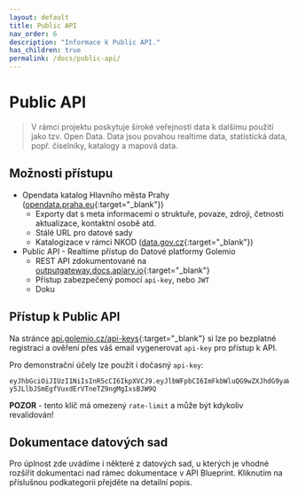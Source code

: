 ```yaml
---
layout: default
title: Public API
nav_order: 6
description: "Informace k Public API."
has_children: true
permalink: /docs/public-api/
---
```


# Public API

> V rámci projektu poskytuje široké veřejnosti data k dalšímu použití jako tzv. Open Data. Data jsou povahou realtime data, statistická data, popř. číselníky, katalogy a mapová data.

## Možnosti přístupu

- Opendata katalog Hlavního města Prahy ([opendata.praha.eu](http://opendata.praha.eu){:target="_blank"})
    - Exporty dat s meta informacemi o struktuře, povaze, zdroji, četnosti aktualizace, kontaktní osobě atd.
    - Stálé URL pro datové sady
    - Katalogizace v rámci NKOD ([data.gov.cz](//data.gov.cz){:target="_blank"})
- Public API - Realtime přístup do Datové platformy Golemio
    - REST API zdokumentované na [outputgateway.docs.apiary.io](//outputgateway.docs.apiary.io){:target="_blank"}
    - Přístup zabezpečený pomocí `api-key`, nebo `JWT`
    - Doku

## Přístup k Public API

Na stránce [api.golemio.cz/api-keys](//api.golemio.cz/api-keys){:target="_blank"} si lze po bezplatné registraci a ověření přes váš email vygenerovat `api-key` pro přístup k API.

Pro demonstrační účely lze použít i dočasný `api-key`: 
```
eyJhbGciOiJIUzI1NiIsInR5cCI6IkpXVCJ9.eyJlbWFpbCI6ImFkbWluQG9wZXJhdG9yaWN0LmN6IiwiaWQiOjIsIm5hbWUiOm51bGwsInN1cm5hbWUiOm51bGwsImlhdCI6MTU2MzM3MTk3NiwiZXhwIjoxMTU2MzM3MTk3NiwiaXNzIjoiZ29sZW1pbyIsImp0aSI6IjkzMzEzOWQ2LTk4YmEtNDcyMC05YWY2LWY3ZTM4Y2M2MTlhZiJ9.NAuRt-y5JLlbJSmEgfVuxdErVTneTZ9ngMgIxsBJW9Q
```
**POZOR** - tento klíč má omezený `rate-limit` a může být kdykoliv revalidován!

## Dokumentace datových sad

Pro úplnost zde uvádíme i některé z datových sad, u kterých je vhodné rozšířit dokumentaci nad rámec dokumentace v API Blueprint. Kliknutím na příslušnou podkategorii přejděte na detailní popis.